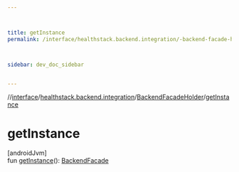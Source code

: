 ```yaml
---



title: getInstance
permalink: /interface/healthstack.backend.integration/-backend-facade-holder/get-instance.html



sidebar: dev_doc_sidebar


---
```




//[interface](/bi_interface.html)/[healthstack.backend.integration](../index.html)/[BackendFacadeHolder](index.html)/[getInstance](get-instance.html)



# getInstance



[androidJvm]\
fun [getInstance](get-instance.html)(): [BackendFacade](../-backend-facade/index.html)






